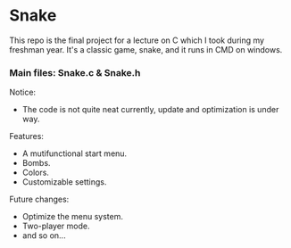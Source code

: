 # Snake

This repo is the final project for a lecture on C which I took during my freshman year.
It's a classic game, snake, and it runs in CMD on windows.

### Main files: Snake.c & Snake.h
Notice:
* The code is not quite neat currently, update and optimization is under way.
  
Features:
* A mutifunctional start menu.
* Bombs.
* Colors.
* Customizable settings.
  
Future changes:
* Optimize the menu system.
* Two-player mode.
* and so on...
